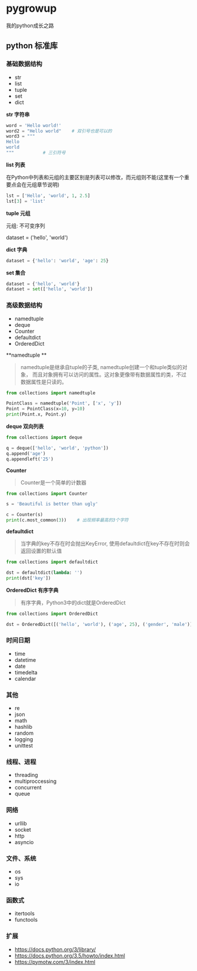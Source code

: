 # pygrowup
我的python成长之路

## python 标准库

### 基础数据结构

- str
- list
- tuple
- set
- dict

**str 字符串**

```python
word = 'Hello world!'
word2 = "Hello world"    # 双引号也是可以的
word3 = """
Hello
world
"""           # 三引符号

```

**list 列表**

在Python中列表和元组的主要区别是列表可以修改，而元组则不能(这里有一个重要点会在元组章节说明)

```python
lst = ['Hello', 'world', 1, 2.5]
lst[3] = 'list'
```

**tuple 元组**

元组: 不可变序列

dataset = ('hello', 'world')

**dict 字典**

```python
dataset = {'hello': 'world', 'age': 25}
```

**set 集合**

```python
dataset = {'hello', 'world'}
dataset = set(['hello', 'world'])
```

### 高级数据结构

- namedtuple
- deque
- Counter
- defaultdict
- OrderedDict

**namedtuple **

> namedtuple是继承自tuple的子类, namedtuple创建一个和tuple类似的对象，
> 而且对象拥有可以访问的属性。这对象更像带有数据属性的类，不过数据属性是只读的。

```python
from collections import namedtuple

PointClass = namedtuple('Point', ['x', 'y'])
Point = PointClass(x=10, y=10)
print(Point.x, Point.y)
```

**deque 双向列表**

```python
from collections import deque

q = deque(['hello', 'world', 'python'])
q.append('age')
q.appendleft('25')
```

**Counter**

> Counter是一个简单的计数器

```python
from collections import Counter

s = 'Beautiful is better than ugly'

c = Counter(s)
print(c.most_common(3))    # 出现频率最高的3个字符
```

**defaultdict**

> 当字典的key不存在时会抛出KeyError, 使用defaultdict在key不存在时则会返回设置的默认值

```python
from collections import defaultdict

dst = defaultdict(lambda: '')
print(dst['key'])
```

**OrderedDict 有序字典**

> 有序字典，Python3中的dict就是OrderedDict

```python
from collections import OrderedDict

dst = OrderedDict([('hello', 'world'), ('age', 25), ('gender', 'male')])
```

### 时间日期

- time
- datetime
- date
- timedelta
- calendar

### 其他

- re
- json
- math
- hashlib
- random
- logging
- unittest

### 线程、进程

- threading
- multiproccessing
- concurrent
- queue

### 网络

- urllib
- socket
- http
- asyncio

### 文件、系统

- os
- sys
- io

### 函数式

- itertools
- functools

### 扩展

- https://docs.python.org/3/library/
- https://docs.python.org/3.5/howto/index.html
- https://pymotw.com/3/index.html
